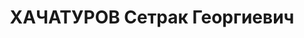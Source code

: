 ---
title: ХАЧАТУРОВ Сетрак Георгиевич
description: Род. в 1880 г. Реабилитирован 14 ноября 2005 г.
---